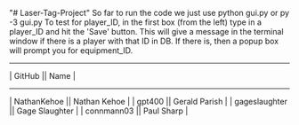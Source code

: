 "# Laser-Tag-Project" 
So far to run the code we just use python gui.py or py -3 gui.py
To test for player_ID, in the first box (from the left) type in a player_ID and hit the 'Save' button. This will give a message in the terminal window if there is a player with that ID in DB.
If there is, then a popup box will prompt you for equipment_ID.

____________________________________
| GitHub || Name |
____________________________________
| NathanKehoe || Nathan Kehoe |
| gpt400 || Gerald Parish |
| gageslaughter || Gage Slaughter |
| connmann03 || Paul Sharp |